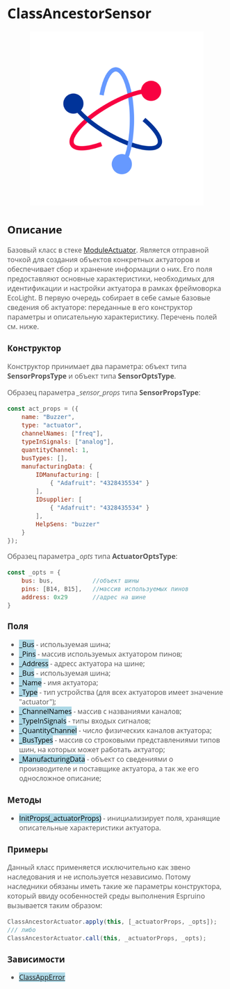 <div style = "font-family: 'Open Sans', sans-serif; font-size: 16px">

# ClassAncestorSensor 
<div style = "color: #555">
    <p align="center">
    <img src="./res/logo.png" width="400" title="hover text">
    </p>
</div>

## Описание
<div style = "color: #555">

Базовый класс в стеке [ModuleActuator](./README.md). Является отправной точкой для создания объектов конкретных актуаторов и обеспечивает сбор и хранение информации о них. Его поля предоставляют основные характеристики, необходимых для идентификации и настройки актуатора в рамках фреймоворка EcoLight. В первую очередь собирает в себе самые базовые сведения об актуаторе: переданные в его конструктор параметры и описательную характеристику. Перечень полей см. ниже.
</div>

### Конструктор
<div style = "color: #555">

Конструктор принимает два параметра: объект типа **SensorPropsType** и объект типа **SensorOptsType**.

Образец параметра *_sensor_props* типа **SensorPropsType**: 
```js
const act_props = ({
    name: "Buzzer",
    type: "actuator",
    channelNames: ["freq"],
    typeInSignals: ["analog"],
    quantityChannel: 1,
    busTypes: [],
    manufacturingData: {
        IDManufacturing: [
            { "Adafruit": "4328435534" }  
        ],
        IDsupplier: [
            { "Adafruit": "4328435534" }  
        ],
        HelpSens: "buzzer"
    }
});
```
Образец параметра *_opts* типа **ActuatorOptsType**:
```js
const _opts = {
    bus: bus,           //объект шины
    pins: [B14, B15],   //массив используемых пинов 
    address: 0x29       //адрес на шине
}
```

</div>

### Поля
<div style = "color: #555">

- <mark style="background-color: lightblue">_Bus</mark> - используемая шина;
- <mark style="background-color: lightblue">_Pins</mark> - массив используемых актуатором пинов;
- <mark style="background-color: lightblue">_Address</mark> - адресс актуатора на шине;
- <mark style="background-color: lightblue">_Bus</mark> - используемая шина;
- <mark style="background-color: lightblue">_Name</mark> - имя актуатора;
- <mark style="background-color: lightblue">_Type</mark> - тип устройства (для всех актуаторов имеет значение "actuator");
- <mark style="background-color: lightblue">_ChannelNames</mark> - массив с названиями каналов;
- <mark style="background-color: lightblue">_TypeInSignals</mark> - типы входых сигналов;
- <mark style="background-color: lightblue">_QuantityChannel</mark> - число физических каналов актуатора;
- <mark style="background-color: lightblue">_BusTypes</mark> - массив со строковыми представлениями типов шин, на которых может работать актуатор;
- <mark style="background-color: lightblue">_ManufacturingData</mark> - объект со сведениями о производителе и поставщике актуатора, а так же его односложное описание;
</div>

### Методы
<div style = "color: #555">

- <mark style="background-color: lightblue">InitProps(_actuatorProps)</mark> - инициализирует поля, хранящие описательные характеристики актуатора.
</div>

### Примеры
<div style = "color: #555">

Данный класс применяется исключительно как звено наследования и не используется независимо. Потому наследники обязаны иметь такие же параметры конструктора, который ввиду особенностей среды выполнения Espruino вызывается таким образом:
```js
ClassAncestorActuator.apply(this, [_actuatorProps, _opts]);
/// либо
ClassAncestorActuator.call(this, _actuatorProps, _opts);
```
</div>

### Зависимости
<div style = "color: #555">

- <mark style="background-color: lightblue">[ClassAppError](https://github.com/Konkery/ModuleAppError/blob/main/README.md)</mark>
</div>

</div>